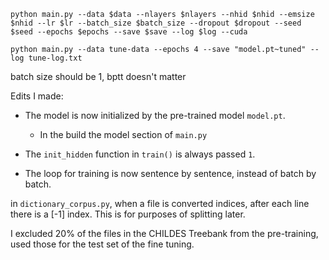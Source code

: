 ```
python main.py --data $data --nlayers $nlayers --nhid $nhid --emsize $nhid --lr $lr --batch_size $batch_size --dropout $dropout --seed $seed --epochs $epochs --save $save --log $log --cuda

python main.py --data tune-data --epochs 4 --save "model.pt~tuned" --log tune-log.txt 
```

batch size should be 1, bptt doesn't matter

Edits I made: 
- The model is now initialized by the pre-trained model `model.pt`. 
    - In the build the model section of `main.py`
- The `init_hidden` function in `train()` is always passed `1`. 

- The loop for training is now sentence by sentence, instead of batch by batch. 

in `dictionary_corpus.py`, when a file is converted indices, after each line there is a [-1] index. This is for purposes of splitting later. 



I excluded 20% of the files in the CHILDES Treebank from the pre-training, used those for the test set of the fine tuning. 
